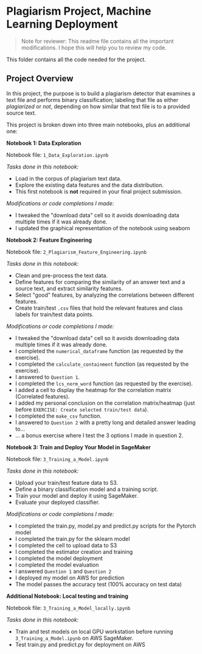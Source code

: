 # Plagiarism Project, Machine Learning Deployment

> Note for reviewer: This readme file contains all the important modifications. I hope this will help you to review my code.


This folder contains all the code needed for the project.

## Project Overview

In this project, the purpose is to build a plagiarism detector that examines a text file and performs binary classification; labeling that file as either *plagiarized* or *not*, depending on how similar that text file is to a provided source text.

This project is broken down into three main notebooks, plus an additional one:

**Notebook 1: Data Exploration**

Notebook file: `1_Data_Exploration.ipynb`

*Tasks done in this notebook:*
* Load in the corpus of plagiarism text data.
* Explore the existing data features and the data distribution.
* This first notebook is **not** required in your final project submission.

*Modifications or code completions I made:*
* I tweaked the "download data" cell so it avoids downloading data multiple times if it was already done.
* I updated the graphical representation of the notebook using seaborn


**Notebook 2: Feature Engineering**

Notebook file: `2_Plagiarism_Feature_Engineering.ipynb`

*Tasks done in this notebook:*
* Clean and pre-process the text data.
* Define features for comparing the similarity of an answer text and a source text, and extract similarity features.
* Select "good" features, by analyzing the correlations between different features.
* Create train/test `.csv` files that hold the relevant features and class labels for train/test data points.

*Modifications or code completions I made:*
* I tweaked the "download data" cell so it avoids downloading data multiple times if it was already done.
* I completed the `numerical_dataframe` function (as requested by the exercise).
* I completed the `calculate_containment` function (as requested by the exercise).
* I answered to `Question 1`.
* I completed the `lcs_norm_word` function (as requested by the exercise).
* I added a cell to display the heatmap for the correlation matrix (Correlated features).
* I added my personal conclusion on the correlation matrix/heatmap (just before `EXERCISE: Create selected train/test data`).
* I completed the `make_csv` function.
* I answered to `Question 2` with a pretty long and detailed answer leading to...
* ... a bonus exercise where I test the 3 options I made in question 2.


**Notebook 3: Train and Deploy Your Model in SageMaker**

Notebook file: `3_Training_a_Model.ipynb`

*Tasks done in this notebook:*
* Upload your train/test feature data to S3.
* Define a binary classification model and a training script.
* Train your model and deploy it using SageMaker.
* Evaluate your deployed classifier.

*Modifications or code completions I made:*
* I completed the train.py, model.py and predict.py scripts for the Pytorch model
* I completed the train.py for the sklearn model
* I completed the cell to upload data to S3
* I completed the estimator creation and training
* I completed the model deployment
* I completed the model evaluation
* I answered `Question 1` and `Question 2`
* I deployed my model on AWS for prediction
* The model passes the accuracy test (100% accuracy on test data)

**Additional Notebook: Local testing and training**

Notebook file: `3_Training_a_Model_locally.ipynb`

*Tasks done in this notebook:*
* Train and test models on local GPU workstation before running `3_Training_a_Model.ipynb` on AWS SageMaker.
* Test train.py and predict.py for deployment on AWS